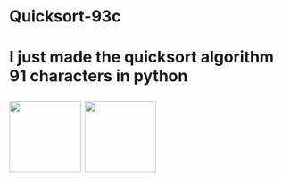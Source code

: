 <h1>Quicksort-93c<h1>
<p>I just made the quicksort algorithm 91 characters in python<p>
<img src="https://github.com/untabs/Quicksort-93c/blob/main/images/python.png" width="128"/>
<img src="https://github.com/untabs/Quicksort-93c/blob/main/images/quicksort.png" width="128"/>
